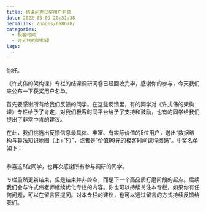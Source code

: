 ```yaml
---
title: 结课问卷获奖用户名单
date: 2022-03-09 20:31:38
permalink: /pages/6a8678/
categories:
  - 极客时间
  - 许式伟的架构课
tags:
  - 
---
```

<p>你好。</p><p>《许式伟的架构课》专栏的结课调研问卷已经回收完毕，感谢你的参与，今天我们来公布一下获奖用户名单。</p><p>首先要感谢所有给我们反馈的同学。在这些反馈里，有的同学对《许式伟的架构课》专栏给予了肯定，对我们极客时间平台给予了支持和鼓励，也有的同学给我们提出了非常中肯的建议。</p><p>在此，我们挑选出反馈信息最具体、丰富、有实际价值的5位用户，送出“数据结构与算法知识地图（上+下）”，或者是“价值99元的极客时间课程阅码”。中奖名单如下：</p><p><img src="https://static001.geekbang.org/resource/image/96/ff/967ba0ec7e8f661c9aacee6039c781ff.jpg" alt=""></p><p>恭喜这5位同学，也再次感谢所有参与调研的同学。</p><p>专栏虽然更新结束，但是结束并非终点，而是下一个高品质打磨阶段的起点。后续我们会与许式伟老师继续优化专栏的内容。你也可以持续关注本专栏，如果你有任何问题，可以在留言区提问。对本专栏的建议，也可以通过留言的方式持续反馈给我们。</p><!-- [[[read_end]]] -->